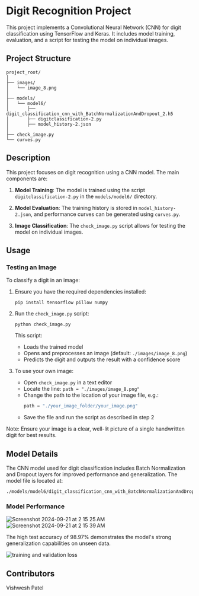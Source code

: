 # Digit Recognition Project

This project implements a Convolutional Neural Network (CNN) for digit classification using TensorFlow and Keras. It includes model training, evaluation, and a script for testing the model on individual images.

## Project Structure

```
project_root/
│
├── images/
│   └── image_8.png
│
├── models/
│   └── model6/
│       ├── digit_classification_cnn_with_BatchNormalizationAndDropout_2.h5
│       ├── digitclassification-2.py
│       ├── model_history-2.json
│
├── check_image.py
└── curves.py
```

## Description

This project focuses on digit recognition using a CNN model. The main components are:

1. **Model Training**: The model is trained using the script `digitclassification-2.py` in the `models/model6/` directory.

2. **Model Evaluation**: The training history is stored in `model_history-2.json`, and performance curves can be generated using `curves.py`.

3. **Image Classification**: The `check_image.py` script allows for testing the model on individual images.

## Usage

### Testing an Image

To classify a digit in an image:

1. Ensure you have the required dependencies installed:
   ```
   pip install tensorflow pillow numpy
   ```

2. Run the `check_image.py` script:
   ```
   python check_image.py
   ```

   This script:
   - Loads the trained model
   - Opens and preprocesses an image (default: `./images/image_8.png`)
   - Predicts the digit and outputs the result with a confidence score

3. To use your own image:
   - Open `check_image.py` in a text editor
   - Locate the line: `path = "./images/image_8.png"`
   - Change the path to the location of your image file, e.g.:
     ```python
     path = "./your_image_folder/your_image.png"
     ```
   - Save the file and run the script as described in step 2

Note: Ensure your image is a clear, well-lit picture of a single handwritten digit for best results.

## Model Details

The CNN model used for digit classification includes Batch Normalization and Dropout layers for improved performance and generalization. The model file is located at:

```
./models/model6/digit_classification_cnn_with_BatchNormalizationAndDropout_2.h5
```

### Model Performance

![Screenshot 2024-09-21 at 2 15 25 AM](https://github.com/user-attachments/assets/a304860b-a5e4-4ecc-ac0c-fcb196501a8c)
![Screenshot 2024-09-21 at 2 15 39 AM](https://github.com/user-attachments/assets/97e848dc-ca90-4dfc-a25d-e668d6228096)

The high test accuracy of 98.97% demonstrates the model's strong generalization capabilities on unseen data.

![training and validation loss](https://github.com/user-attachments/assets/38cf5d21-68ee-4202-81fb-51ee1750b29c)

## Contributors

Vishwesh Patel
